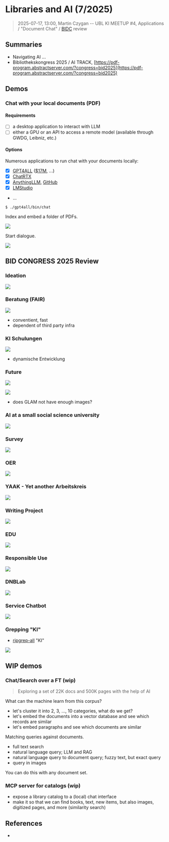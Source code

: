 # Libraries and AI (7/2025)

> 2025-07-17, 13:00, Martin Czygan -- UBL KI MEETUP #4, Applications / "Document Chat" / [BIDC](https://2025.bid-kongress.de/) review

## Summaries

* Navigating AI ...
* Bibliothekskongress 2025 / AI TRACK, [https://pdf-program.abstractserver.com/?congress=bid2025](https://pdf-program.abstractserver.com/?congress=bid2025)

## Demos

### Chat with your local documents (PDF)

#### Requirements

* [ ] a desktop application to interact with LLM
* [ ] either a GPU or an API to access a remote model (available through GWDG, Leibniz, etc.)

#### Options

Numerous applications to run chat with your documents locally:

* [x] [GPT4ALL](https://www.nomic.ai/gpt4all) ([$17M](https://www.reuters.com/technology/open-source-ai-model-creator-nomic-raises-17-million-led-by-coatue-2023-07-13/), ...)
* [x] [ChatRTX](https://www.nvidia.com/en-us/ai-on-rtx/chatrtx/)
* [x] [AnythingLLM](https://anythingllm.com/desktop), [GitHub](https://github.com/Mintplex-Labs/anything-llm)
* [x] [LMStudio](https://lmstudio.ai/)
* ...

```
$ ./gpt4all/bin/chat
```

Index and embed a folder of PDFs.

![](static/screenshot-2025-07-17-122222-gpt4all-embedding.png)

Start dialogue.

![](static/screenshot-2025-07-17-123154-dialogue.png)


## BID CONGRESS 2025 Review

### Ideation

[![](static/screenshot-2025-07-17-123447-bid-2025-ideation.png)](https://opus4.kobv.de/opus4-bib-info/files/19805/Stricker_Digitale_Editionen.pdf)

### Beratung (FAIR)

[![](static/screenshot-2025-07-17-123620-fair-chatbot.png)](https://opus4.kobv.de/opus4-bib-info/files/19765/Shigapov-Schmidt-Open-Source.pdf)

* conventient, fast
* dependent of third party infra

### KI Schulungen

[![](static/screenshot-2025-07-17-123754-ki-schulungen.png)](https://opus4.kobv.de/opus4-bib-info/files/19492/Respekt-wers-selber-macht_HandsOn_2025.pdf)

* dynamische Entwicklung


### Future

[![](static/screenshot-2025-07-17-123950-bib-2030-1.png)](https://opus4.kobv.de/opus4-bib-info/files/19530/Snapshots.pdf)

[![](static/screenshot-2025-07-17-124156-bib-2030-2.png)](https://opus4.kobv.de/opus4-bib-info/files/19530/Snapshots.pdf)

* does GLAM not have enough images?

### AI at a small social science university

[![](static/screenshot-2025-07-17-124340-hertie-1.png)](https://opus4.kobv.de/opus4-bib-info/files/19804/Presentation_AI_at_the_Hertie_School.pdf)


### Survey

[![](static/screenshot-2025-07-17-124455-survey-1.png)](https://opus4.kobv.de/opus4-bib-info/files/19711/MIKS_UmfrageV3-OPUS.pdf)

### OER

[![](static/screenshot-2025-07-17-124627-oer.png)](https://opus4.kobv.de/opus4-bib-info/files/19793/OER_Waldschmidt_Dietz_a.pdf)

### YAAK - Yet another Arbeitskreis

[![](static/screenshot-2025-07-17-124837-yaak.png)](https://opus4.kobv.de/opus4-bib-info/files/19821/Renner_Bremen_2025_KI.pdf)


### Writing Project

[![](static/screenshot-2025-07-17-125027-writing.png)](https://opus4.kobv.de/opus4-bib-info/files/19712/KI_Kompetenzen.pdf)

### EDU

[![](static/screenshot-2025-07-17-125128-gpt-edu.png)](https://opus4.kobv.de/opus4-bib-info/files/19770/Klatt_BiblioCon_20250619.pdf)

### Responsible Use

[![](static/screenshot-2025-07-17-125246-responsible-use-1.png)](https://opus4.kobv.de/opus4-bib-info/files/19841/Folien_fuer_Veroeffentlichung_Kasprzik.pdf)


### DNBLab

[![](static/screenshot-2025-07-17-125340-dnb.png)](https://opus4.kobv.de/opus4-bib-info/files/19497/DNBLab_KI_20250625.pdf)

### Service Chatbot

[![](static/screenshot-2025-07-17-125516-kit-chatbot.png)](https://opus4.kobv.de/opus4-bib-info/files/19795/BibKI_BiblioCon.pdf)

### Grepping "KI"

* [ripgrep-all](https://github.com/phiresky/ripgrep-all) "KI"

![](static/open-bid-2025-ki-keyword-rga-screenie.png)

## WIP demos

### Chat/Search over a FT (wip)

> Exploring a set of 22K docs and 500K pages with the help of AI

What can the machine learn from this corpus?

* let's cluster it into 2, 3, ..., 10 categories, what do we get?
* let's embed the documents into a vector database and see which records are similar
* let's embed paragraphs and see which documents are similar

Matching queries against documents.

* full text search
* natural language query; LLM and RAG
* natural language query to document query; fuzzy text, but exact query
* query in images

You can do this with any document set.

### MCP server for catalogs (wip)

* expose a library catalog to a (local) chat interface
* make it so that we can find books, text, new items, but also images, digitized pages, and more (similarity search)

## References

* [](https://discovery.ucl.ac.uk/id/eprint/10209236/1/Navigating-Artificial-Intelligence-for-Cultural-Heritage-Organisations.pdf)

